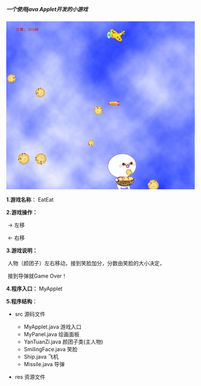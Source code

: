 #####  一个使用java Applet开发的小游戏

![效果图](https://github.com/quanlu45/EatEat/blob/master/%E6%95%88%E6%9E%9C%E5%9B%BE.jpg)

**1.游戏名称**： EatEat

**2.游戏操作：**

​       -> 左移 

​       <- 右移

**3.游戏说明：**

​     人物（颜团子）左右移动，接到笑脸加分，分数由笑脸的大小决定，

​    接到导弹就Game Over！

**4.程序入口：** MyApplet

**5.程序结构**： 

- src 源码文件 

  - MyApplet.java  游戏入口
  - MyPanel.java  绘画面板
  - YanTuanZi.java 颜团子类(主人物)
  - SmilingFace.java 笑脸
  - Ship.java    飞机
  - Missile.java   导弹

- res 资源文件

  

  

 
